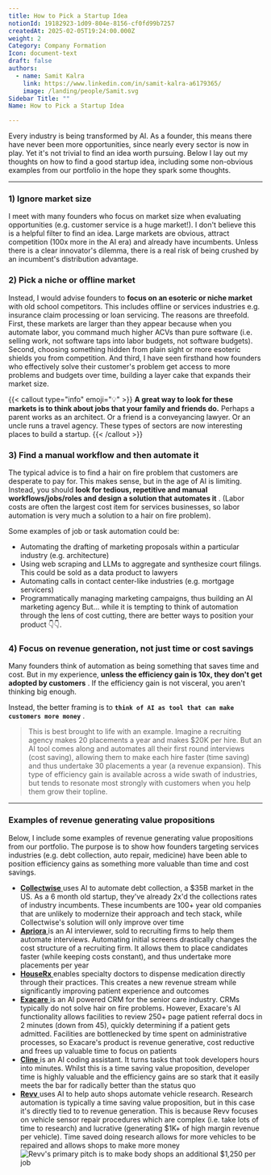 ```yaml
---
title: How to Pick a Startup Idea
notionId: 19182923-1d09-804e-8156-cf0fd99b7257
createdAt: 2025-02-05T19:24:00.000Z
weight: 2
Category: Company Formation
Icon: document-text
draft: false
authors:
  - name: Samit Kalra
    link: https://www.linkedin.com/in/samit-kalra-a6179365/
    image: /landing/people/Samit.svg
Sidebar Title: ""
Name: How to Pick a Startup Idea

---
```




Every industry is being transformed by AI. As a founder, this means there have never been more opportunities, since nearly every sector is now in play. Yet it's not trivial to find an idea worth pursuing. Below I lay out my thoughts on how to find a good startup idea, including some non-obvious examples from our portfolio in the hope they spark some thoughts.

---


### 1) Ignore market size


I meet with many founders who focus on market size when evaluating opportunities (e.g. customer service is a huge market!). I don't believe this is a helpful filter to find an idea. Large markets are obvious, attract competition (100x more in the AI era) and already have incumbents. Unless there is a clear innovator's dilemma, there is a real risk of being crushed by an incumbent's distribution advantage.

###  **2) Pick a niche or offline market** 


Instead, I would advise founders to  **focus on an esoteric or niche market**  with old school competitors. This includes offline or services industries e.g. insurance claim processing or loan servicing. The reasons are threefold. First, these markets are larger than they appear because when you automate labor, you command much higher ACVs than pure software (i.e. selling work, not software taps into labor budgets, not software budgets). Second, choosing something hidden from plain sight or more esoteric shields you from competition. And third, I have seen firsthand how founders who effectively solve their customer's problem get access to more problems and budgets over time, building a layer cake that expands their market size.

{{< callout type="info" emoji="💡" >}}
 **A great way to look for these markets is to think about jobs that your family and friends do.**  Perhaps a parent works as an architect. Or a friend is a conveyancing lawyer. Or an uncle runs a travel agency. These types of sectors are now interesting places to build a startup.
{{< /callout >}}


###  **3) Find a manual workflow and then automate it** 


The typical advice is to find a hair on fire problem that customers are desperate to pay for. This makes sense, but in the age of AI is limiting. Instead, you should  **look for tedious, repetitive and manual workflows/jobs/roles and design a solution that automates it** . (Labor costs are often the largest cost item for services businesses, so labor automation is very much a solution to a hair on fire problem). 

Some examples of job or task automation could be: 

- Automating the drafting of marketing proposals within a particular industry (e.g. architecture)
- Using web scraping and LLMs to aggregate and synthesize court filings. This could be sold as a data product to lawyers
- Automating calls in contact center-like industries (e.g. mortgage servicers)
- Programmatically managing marketing campaigns, thus building an AI marketing agency
But… while it is tempting to think of automation through the lens of cost cutting, there are better ways to position your product 👇👇.

###  **4) Focus on revenue generation, not just time or cost savings** 


Many founders think of automation as being something that saves time and cost. But in my experience,  **unless the efficiency gain is 10x, they don't get adopted by customers** . If the efficiency gain is not visceral, you aren't thinking big enough.

Instead, the better framing is to  **`think of AI as tool that can make customers more money`** .

> This is best brought to life with an example. Imagine a recruiting agency makes 20 placements a year and makes $20K per hire. But an AI tool comes along and automates all their first round interviews (cost saving), allowing them to make each hire faster (time saving) and thus undertake 30 placements a year (a revenue expansion). This type of efficiency gain is available across a wide swath of industries, but tends to resonate most strongly with customers when you help them grow their topline. 


---


###  **Examples of revenue generating value propositions** 


Below, I include some examples of revenue generating value propositions from our portfolio. The purpose is to show how founders targeting services industries (e.g. debt collection, auto repair, medicine) have been able to position efficiency gains as something more valuable than time and cost savings.

- [ **Collectwise** ](https://collectwise.com/) uses AI to automate debt collection, a $35B market in the US. As a 6 month old startup, they've already 2x'd the collections rates of industry incumbents. These incumbents are 100+ year old companies that are unlikely to modernize their approach and tech stack, while Collectwise's solution will only improve over time
- [ **Apriora** ](https://www.apriora.ai/) is an AI interviewer, sold to recruiting firms to help them automate interviews. Automating initial screens drastically changes the cost structure of a recruiting firm. It allows them to place candidates faster (while keeping costs constant), and thus undertake more placements per year
- [ **HouseRx** ](https://houserx.com/) enables specialty doctors to dispense medication directly through their practices. This creates a new revenue stream while significantly improving patient experience and outcomes
- [ **Exacare** ](https://www.exacare.com/) is an AI powered CRM for the senior care industry. CRMs typically do not solve hair on fire problems. However, Exacare's AI functionality allows facilities to review 250+ page patient referral docs in 2 minutes (down from 45), quickly determining if a patient gets admitted. Facilities are bottlenecked by time spent on administrative processes, so Exacare's product is revenue generative, cost reductive and frees up valuable time to focus on patients
- [ **Cline** ](https://cline.bot/) is an AI coding assistant. It turns tasks that took developers hours into minutes. Whilst this is a time saving value proposition, developer time is highly valuable and the efficiency gains are so stark that it easily meets the bar for radically better than the status quo
- [ **Revv** ](https://www.revvhq.com/) uses AI to help auto shops automate vehicle research. Research automation is typically a time saving value proposition, but in this case it's directly tied to to revenue generation. This is because Revv focuses on vehicle sensor repair procedures which are complex (i.e. take lots of time to research) and lucrative (generating $1K+ of high margin revenue per vehicle). Time saved doing research allows for more vehicles to be repaired and allows shops to make more money
![Revv's primary pitch is to make body shops an additional $1,250 per job](https://prod-files-secure.s3.us-west-2.amazonaws.com/52e751b5-230f-4649-8c4e-0224e58da4f9/370e296b-f1ec-4862-970d-c6e37079c7a0/Screen_Shot_2025-02-02_at_1.08.01_PM.png?X-Amz-Algorithm=AWS4-HMAC-SHA256&X-Amz-Content-Sha256=UNSIGNED-PAYLOAD&X-Amz-Credential=ASIAZI2LB4665TA4SFKQ%2F20251004%2Fus-west-2%2Fs3%2Faws4_request&X-Amz-Date=20251004T092102Z&X-Amz-Expires=3600&X-Amz-Security-Token=IQoJb3JpZ2luX2VjEMD%2F%2F%2F%2F%2F%2F%2F%2F%2F%2FwEaCXVzLXdlc3QtMiJGMEQCIFKGSng2A7jQN5387ipO3mlwhLPUfBRdo%2FuF2dpjXvkYAiAdg%2FqxEIUlR18eEyILpgl1rZXUI6rFZ%2FWcVGZLCWcbyir%2FAwhZEAAaDDYzNzQyMzE4MzgwNSIMS%2FTz5ZV3KsNaKf9zKtwDoGXuJ1IKLFSTRGbo%2BvlTlXvUIka4dTFygqDqVLOPnLdfa3yViFRDRZ9LMTNHhJ8zbQtXybNGJRXpE6%2BgmrYkjK7qSQXZLj0%2FtY9WHhhhb5mSQ0bc5bbjsMMesk2jdy74ri7ZhRDOiQY6pbEg6HIXkfnR7K3FATO1mq3yOdj79vxaEX4FXqtm2tU9XKi1f3y1p%2BDdLs4YdXwWfh2MWiM7ai8edJ95rIq30uWbfHg2Ba4ztqvvGqg86f1MymVBaAKREVFaMnprYcxWdp1MEt%2Fj42vWp%2B7Jmi6Hm46BfyHBXMzvO%2FV%2BZZ4QiM7V0D91ERr2XBkRfmNNsKLx5qeT09rZg6qm%2FbX0oUyX1JVympxmNG%2FTNR%2B11D5ctVrwFY5ZoBply7NMB2eQDfoCkCgWcL72IrIBw0cOCXqd0mUPHj2%2BOYAf3Z8k3q5DTp0qV0tvlq%2FFOrgv%2FyXjqgGg%2FxgJpv9pGW546uoFSsNBgbYW84SDcUNi0%2FR8ntoOaQ%2BkpBMtQIf3qzi8XwfX5Ao8RdqMGghLVGaUWR0nb7W9eLWbpueslq8xFgGU%2BfPM5sjXV6p7n3QrOKMEH%2FzcolChg1KiZBptSJ0fI8jGSxY%2BZnTqHVx%2BlSWX9a94lpGSUUqefhkwtpuDxwY6pgEUZibz%2BzOo%2BZwemoEe7PJse12ul3AXg%2FYOcLugxD6pPopm2Ahq4wa7eADDvh4MytlAf83WvbfEl6KKFpC38rBX639pD2X3PKkbmSQegNZDQrtcZoaMWwjPIaxoojKn%2BvLEdU%2BSfyG2rh2%2Fof0RR2GoRO%2Fa2SZuZGEPyVxImBFUR0TUL3wcOx6PQdR2%2B7pQEUTv%2BQ4%2B%2FdBldrbeQjI%2BV8DIs7%2Ffpyic&X-Amz-Signature=02208f1ab4ba754a0a95669d02bddbf1ed4593cde34d974da927cdbb0ead405c&X-Amz-SignedHeaders=host&x-amz-checksum-mode=ENABLED&x-id=GetObject)

